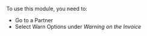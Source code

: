 To use this module, you need to:

- Go to a Partner
- Select Warn Options under _Warning on the Invoice_
